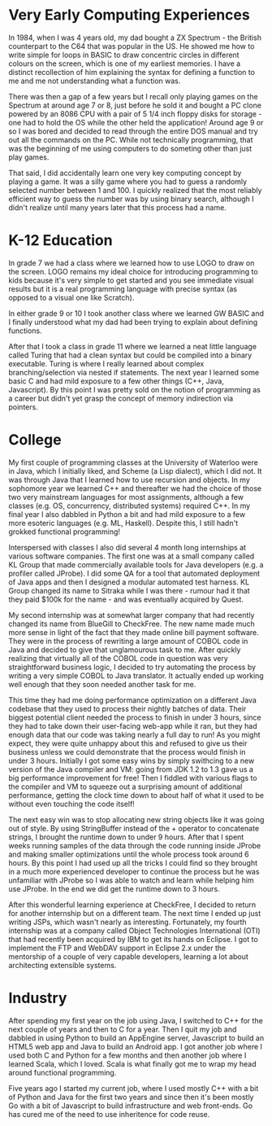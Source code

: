 # Very Early Computing Experiences

In 1984, when I was 4 years old, my dad bought a ZX Spectrum - the British counterpart to the C64 that was popular in the US.
He showed me how to write simple for loops in BASIC to draw concentric circles in different colours on the screen, which is
one of my earliest memories. I have a distinct recollection of him explaining the syntax for defining a function to me
and me not understanding what a function was.

There was then a gap of a few years but I recall only playing games on the Spectrum at around age 7 or 8, just before he sold
it and bought a PC clone powered by an 8086 CPU with a pair of 5 1/4 inch floppy disks for storage - one had to hold the OS
while the other held the application!
Around age 9 or so I was bored and decided to read through the entire DOS manual and try out all the commands on the PC.
While not technically programming, that was the beginning of me using computers to do someting other than just play games.

That said, I did accidentally learn one very key computing concept by playing a game. It was a silly game where you had to
guess a randomly selected number between 1 and 100. I quickly realized that the most reliably efficient way to guess the
number was by using binary search, although I didn't realize until many years later that this process had a name.

# K-12 Education

In grade 7 we had a class where we learned how to use LOGO to draw on the screen. LOGO remains my ideal choice for
introducing programming to kids because it's very simple to get started and you see immediate visual results but it is a real
programming language with precise syntax (as opposed to a visual one like Scratch).

In either grade 9 or 10 I took another class where we learned GW BASIC and I finally understood what my dad had been trying 
to explain about defining functions. 

After that I took a class in grade 11 where we learned a neat little language called Turing that had a clean syntax but could
be compiled into a binary executable. Turing is where I really learned about complex branching/selection via nested if
statements.
The next year I learned some basic C and had mild exposure to a few other things (C++, Java, Javascript). By this point I was 
pretty sold on the notion of programming as a career but didn't yet grasp the concept of memory indirection via pointers.

# College

My first couple of programming classes at the University of Waterloo were in Java, which I initially liked, and Scheme
(a Lisp dialect), which I did not. It was through Java that I learned how to use recursion and objects.
In my sophomore year we learned C++ and thereafter we had the choice of those two very mainstream languages for most 
assignments, although a few classes (e.g. OS, concurrency, distributed systems) required C++.
In my final year I also dabbled in Python a bit and had mild exposure to a few more esoteric languages (e.g. ML, Haskell).
Despite this, I still hadn't grokked functional programming!

Interspersed with classes I also did several 4 month long internships at various software companies. The first one was at a 
small company called KL Group that made commercially available tools for Java developers (e.g. a profiler called JProbe).
I did some QA for a tool that automated deployment of Java apps and then I designed a modular automated test harness.
KL Group changed its name to Sitraka while I was there - rumour had it that they paid $100k for the name - and was eventually 
acquired by Quest.

My second internship was at somewhat larger company that had recently changed its name from BlueGill to CheckFree.
The new name made much more sense in light of the fact that they made online bill payment software. They were in the process 
of rewriting a large amount of COBOL code in Java and decided to give that unglamourous task to me. After quickly realizing
that virtually all of the COBOL code in question was very straightforward business logic, I decided to try automating the
process by writing a very simple COBOL to Java translator. It actually ended up working well enough that they soon needed 
another task for me.

This time they had me doing performance optimization on a different Java codebase that they used to process their nightly 
batches of data. Their biggest potential client needed the process to finish in under 3 hours, since they had to take down 
their user-facing web-app while it ran, but they had enough data that our code was taking nearly a full day to run! As you 
might expect, they were quite unhappy about this and refused to give us their business unless we could demonstrate that the 
process would finish in under 3 hours. Initially I got some easy wins by simply swithcing to a new version of the Java 
compiler and VM: going from JDK 1.2 to 1.3 gave us a big performance improvement for free! Then I fiddled with various 
flags to the compiler and VM to squeeze out a surprising amount of additional performance, getting the clock time down to 
about half of what it used to be without even touching the code itself!

The next easy win was to stop allocating new string objects like it was going out of style. By using StringBuffer instead of
the + operator to concatenate strings, I brought the runtime down to under 9 hours. After that I spent weeks running samples 
of the data through the code running inside JProbe and making smaller optimizations until the whole process took around 6 
hours. By this point I had used up all the tricks I could find so they brought in a much more experienced developer to
continue the process but he was unfamiliar with JProbe so I was able to watch and learn while helping him use JProbe. In the 
end we did get the runtime down to 3 hours.

After this wonderful learning experience at CheckFree, I decided to return for another internship but on a different team.
The next time I ended up just writing JSPs, which wasn't nearly as interesting. Fortunately, my fourth internship was at a 
company called Object Technologies International (OTI) that had recently been acquired by IBM to get its hands on Eclipse.
I got to implement the FTP and WebDAV support in Eclipse 2.x under the mentorship of a couple of very capable developers,
learning a lot about architecting extensible systems.

# Industry

After spending my first year on the job using Java, I switched to C++ for the next couple of years and then to C for a year.
Then I quit my job and dabbled in using Python to build an AppEngine server, Javascript to build an HTML5 web app and Java to
build an Android app.
I got another job where I used both C and Python for a few months and then another job where I learned Scala, which I loved.
Scala is what finally got me to wrap my head around functional programming.

Five years ago I started my current job, where I used mostly C++ with a bit of Python and Java for the first two years and
since then it's been mostly Go with a bit of Javascript to build infrastructure and web front-ends. Go has cured me of the
need to use inheritence for code reuse.
